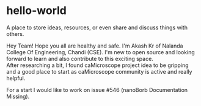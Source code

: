 # hello-world
A place to store ideas, resources, or even share and discuss things with others.

Hey Team! Hope you all are healthy and safe.
I'm Akash Kr of Nalanda College Of Engineering, Chandi (CSE). I'm new to open source and looking forward to learn and also contribute to this exciting space.               
After researching a bit, I found caMicroscope project idea to be gripping and a good place to start as caMicroscope community is active and really helpful.

For a start I would like to work on issue #546 (nanoBorb Documentation Missing).
